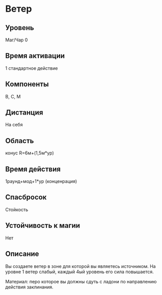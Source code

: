 # Ветер
## Уровень
Маг/Чар 0
## Время активации
1 стандартное действие
## Компоненты
В, С, М
## Дистанция
На себя
## Область
конус R=6м+(1,5м*ур)
## Время действия
1раунд+мод+1*ур (конценрация)
## Спасбросок
Стойкость
## Устойчивость к магии
Нет
## Описание
Вы создаете ветер в зоне для которой вы являетесь источником. На уровне 1 ветер слабый, каждый 4ый уровень его сила повышается.

Материал: перо которое вы должны сдуть с ладони по направлению действия заклинания.